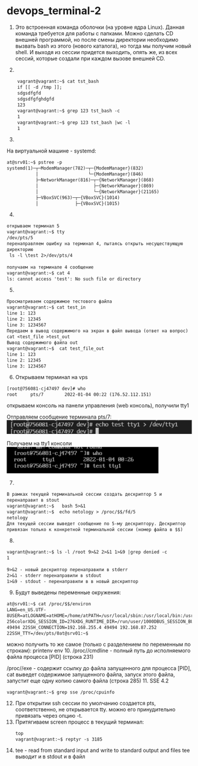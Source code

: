 # devops_terminal-2

1. Это встроенная команда оболочки (на уровне ядра Linux). Данная команда требуется для работы с папками.
Можно сделать CD внешней программой, но после смены директории необходимо вызвать bash из этого (нового каталога), но тогда мы получим новый shell.
И выходя из сессии придется выходить, опять же, из всех сессий, которые создали при каждом вызове внешней CD.
   
2. 
```
    vagrant@vagrant:~$ cat tst_bash
    if [[ -d /tmp ]];
    sdgsdfgfd
    sdgsdfgfghdgfd
    123
    vagrant@vagrant:~$ grep 123 tst_bash -c
    1
    vagrant@vagrant:~$ grep 123 tst_bash |wc -l
    1
```
3. 
На виртуальной машине - systemd:
```
at@srv01:~$ pstree -p
systemd(1)─┬─ModemManager(782)─┬─{ModemManager}(832)
           │                   └─{ModemManager}(846)
           ├─NetworkManager(816)─┬─{NetworkManager}(868)
           │                     ├─{NetworkManager}(869)
           │                     └─{NetworkManager}(21165)
           ├─VBoxSVC(963)─┬─{VBoxSVC}(1014)
           │              ├─{VBoxSVC}(1015)
```
4.
```
открываем терминал 5
vagrant@vagrant:~$ tty
/dev/pts/5
перенаправляем ошибку на терминал 4, пытаясь открыть несуществующую директорию
 ls -l \test 2>/dev/pts/4

получаем на терминале 4 сообщение
vagrant@vagrant:~$ cat 4
ls: cannot access 'test': No such file or directory
```
5.
```
Просматриваем содержимое тестового файла
vagrant@vagrant:~$ cat test_in
line 1: 123
line 2: 12345
line 3: 1234567
Передаем в вывод содержимого на экран в файл вывода (ответ на вопрос)
cat <test_file >test_out
Вывод содержимого файла out
vagrant@vagrant:~$  cat test_file_out
line 1: 123
line 2: 12345
line 3: 1234567
```
6. Открываем терминал на vps
```
[root@756081-cj47497 dev]# who
root     pts/7        2022-01-04 00:22 (176.52.112.151)
```
открываем консоль на панели управления (web консоль), получили tty1 

Отправляем сообщение терминала pts/7:
![img.png](img.png)

Получаем на tty1 консоли
![img_1.png](img_1.png)

7.
```
В рамках текущей терминальной сессии создать дескриптор 5 и перенаправит в stout
vagrant@vagrant:~$   bash 5>&1
vagrant@vagrant:~$  echo netology > /proc/$$/fd/5
netology
Для текущей сессии выведет сообщение по 5-му дескриптору. Дескриптор привязан только к конкретной терминальной сессии (номер файла в $$)
```
8. 
```
vagrant@vagrant:~$ ls -l /root 9>&2 2>&1 1>&9 |grep denied -c 
1

9>&2 - новый дескриптор перенаправили в stderr
2>&1 - stderr перенаправили в stdout 
1>&9 - stdout - перенаправили в в новый дескриптор
```
9. Будут выведены переменные окружения:
```
at@srv01:~$ cat /proc/$$/environ
LANG=en_US.UTF-8USER=atLOGNAME=atHOME=/home/atPATH=/usr/local/sbin:/usr/local/bin:/usr/sbin:/usr/bin:/sbin:/bin:/usr/games:/usr/local/gamesSHELL=/bin/bashTERM=xterm-256colorXDG_SESSION_ID=276XDG_RUNTIME_DIR=/run/user/1000DBUS_SESSION_BUS_ADDRESS=unix:path=/run/user/1000/busXDG_SESSION_TYPE=ttyXDG_SESSION_CLASS=userMOTD_SHOWN=pamSSH_CLIENT=192.168.255.4 49494 22SSH_CONNECTION=192.168.255.4 49494 192.168.87.252 22SSH_TTY=/dev/pts/0at@srv01:~$
```
можно получить то же самое (только с разделением по переменным по строкам):
printenv
env
10. /proc/<PID>/cmdline - полный путь до исполняемого файла процесса [PID]  (строка 231)

/proc/<PID>/exe - содержит ссылку до файла запущенного для процесса [PID], 
cat выведет содержимое запущенного файла, 
запуск этого файла, запустит еще одну копию самого файла (строка 285)
11. 
SSE 4.2
```
vagrant@vagrant:~$ grep sse /proc/cpuinfo
```
12. При открытии ssh сессии по умолчанию создается pts, соответственно, не открывается tty. можно его принудительно привязать через опцию -t.
13. Притягиваем screen процесс в текущий терминал:
    ```
    top
    vagrant@vagrant:~$ reptyr -s 3185
    ```
14. tee - read from standard input and write to standard output and files
tee выводит и в stdout и в файл


